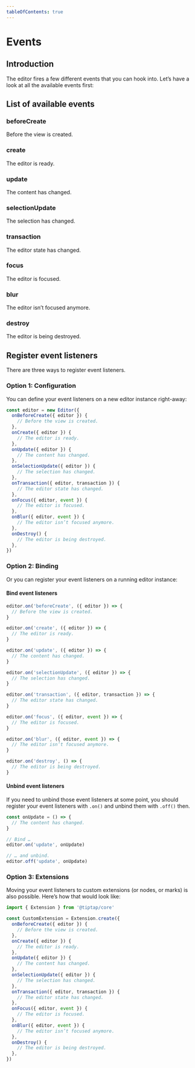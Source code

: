 ```yaml
---
tableOfContents: true
---
```


# Events

## Introduction
The editor fires a few different events that you can hook into. Let’s have a look at all the available events first:

## List of available events

### beforeCreate
Before the view is created.

### create
The editor is ready.

### update
The content has changed.

### selectionUpdate
The selection has changed.

### transaction
The editor state has changed.

### focus
The editor is focused.

### blur
The editor isn’t focused anymore.

### destroy
The editor is being destroyed.


## Register event listeners
There are three ways to register event listeners.

### Option 1: Configuration
You can define your event listeners on a new editor instance right-away:

```js
const editor = new Editor({
  onBeforeCreate({ editor }) {
    // Before the view is created.
  },
  onCreate({ editor }) {
    // The editor is ready.
  },
  onUpdate({ editor }) {
    // The content has changed.
  },
  onSelectionUpdate({ editor }) {
    // The selection has changed.
  },
  onTransaction({ editor, transaction }) {
    // The editor state has changed.
  },
  onFocus({ editor, event }) {
    // The editor is focused.
  },
  onBlur({ editor, event }) {
    // The editor isn’t focused anymore.
  },
  onDestroy() {
    // The editor is being destroyed.
  },
})
```

### Option 2: Binding
Or you can register your event listeners on a running editor instance:

#### Bind event listeners
```js
editor.on('beforeCreate', ({ editor }) => {
  // Before the view is created.
}

editor.on('create', ({ editor }) => {
  // The editor is ready.
}

editor.on('update', ({ editor }) => {
  // The content has changed.
}

editor.on('selectionUpdate', ({ editor }) => {
  // The selection has changed.
}

editor.on('transaction', ({ editor, transaction }) => {
  // The editor state has changed.
}

editor.on('focus', ({ editor, event }) => {
  // The editor is focused.
}

editor.on('blur', ({ editor, event }) => {
  // The editor isn’t focused anymore.
}

editor.on('destroy', () => {
  // The editor is being destroyed.
}
```

#### Unbind event listeners
If you need to unbind those event listeners at some point, you should register your event listeners with `.on()` and unbind them with `.off()` then.

```js
const onUpdate = () => {
  // The content has changed.
}

// Bind …
editor.on('update', onUpdate)

// … and unbind.
editor.off('update', onUpdate)
```

### Option 3: Extensions
Moving your event listeners to custom extensions (or nodes, or marks) is also possible. Here’s how that would look like:

```js
import { Extension } from '@tiptap/core'

const CustomExtension = Extension.create({
  onBeforeCreate({ editor }) {
    // Before the view is created.
  },
  onCreate({ editor }) {
    // The editor is ready.
  },
  onUpdate({ editor }) {
    // The content has changed.
  },
  onSelectionUpdate({ editor }) {
    // The selection has changed.
  },
  onTransaction({ editor, transaction }) {
    // The editor state has changed.
  },
  onFocus({ editor, event }) {
    // The editor is focused.
  },
  onBlur({ editor, event }) {
    // The editor isn’t focused anymore.
  },
  onDestroy() {
    // The editor is being destroyed.
  },
})
```
